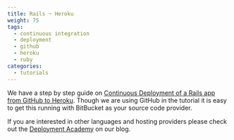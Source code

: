 ```yaml
---
title: Rails ➙ Heroku
weight: 75
tags:
  - continuous integration
  - deployment
  - github
  - heroku
  - ruby
categories:
  - tutorials
---
```

We have a step by step guide on [Continuous Deployment of a Rails app from GitHub to Heroku](http://blog.codeship.io/2013/09/26/how-to-deploy-a-ruby-on-rails-app-from-github-to-heroku.html). Though we are using GitHub in the tutorial it is easy to get this running with BitBucket as your source code provider.

If you are interested in other languages and hosting providers please check out the [Deployment Academy](http://blog.codeship.io/category/deployment-academy) on our blog.
